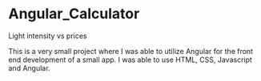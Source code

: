 # Angular_Calculator
Light intensity vs prices 

This is a very small project where I was able to utilize Angular for the front end development of a small app. 
I was able to use HTML, CSS, Javascript and Angular. 
